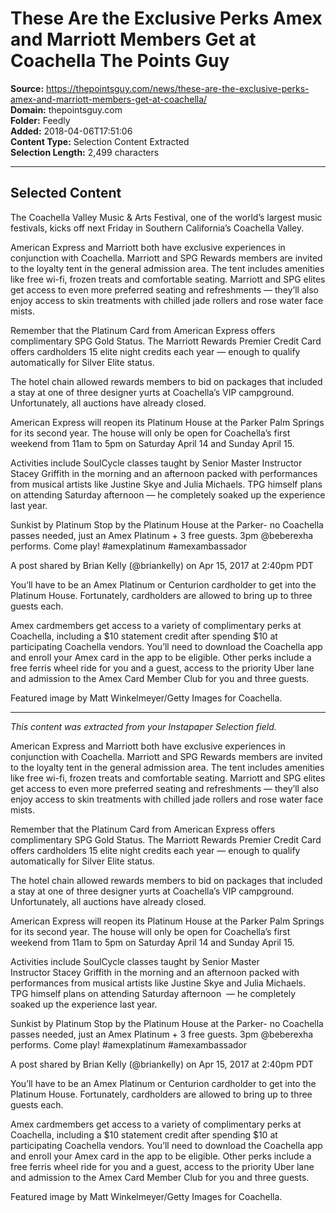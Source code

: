 # These Are the Exclusive Perks Amex and Marriott Members Get at Coachella The Points Guy

**Source:** https://thepointsguy.com/news/these-are-the-exclusive-perks-amex-and-marriott-members-get-at-coachella/  
**Domain:** thepointsguy.com  
**Folder:** Feedly  
**Added:** 2018-04-06T17:51:06  
**Content Type:** Selection Content Extracted  
**Selection Length:** 2,499 characters  


---

## Selected Content

The Coachella Valley Music & Arts Festival, one of the world’s largest music festivals, kicks off next Friday in Southern California’s Coachella Valley.

American Express and Marriott both have exclusive experiences in conjunction with Coachella. Marriott and SPG Rewards members are invited to the loyalty tent in the general admission area. The tent includes amenities like free wi-fi, frozen treats and comfortable seating. Marriott and SPG elites get access to even more preferred seating and refreshments — they’ll also enjoy access to skin treatments with chilled jade rollers and rose water face mists.

Remember that the Platinum Card from American Express offers complimentary SPG Gold Status. The Marriott Rewards Premier Credit Card offers cardholders 15 elite night credits each year — enough to qualify automatically for Silver Elite status.

The hotel chain allowed rewards members to bid on packages that included a stay at one of three designer yurts at Coachella’s VIP campground. Unfortunately, all auctions have already closed.

American Express will reopen its Platinum House at the Parker Palm Springs for its second year. The house will only be open for Coachella’s first weekend from 11am to 5pm on Saturday April 14 and Sunday April 15.

Activities include SoulCycle classes taught by Senior Master Instructor Stacey Griffith in the morning and an afternoon packed with performances from musical artists like Justine Skye and Julia Michaels. TPG himself plans on attending Saturday afternoon — he completely soaked up the experience last year.

Sunkist by Platinum Stop by the Platinum House at the Parker- no Coachella passes needed, just an Amex Platinum + 3 free guests. 3pm @beberexha performs. Come play! #amexplatinum #amexambassador

A post shared by Brian Kelly (@briankelly) on Apr 15, 2017 at 2:40pm PDT

You’ll have to be an Amex Platinum or Centurion cardholder to get into the Platinum House. Fortunately, cardholders are allowed to bring up to three guests each.

Amex cardmembers get access to a variety of complimentary perks at Coachella, including a $10 statement credit after spending $10 at participating Coachella vendors. You’ll need to download the Coachella app and enroll your Amex card in the app to be eligible. Other perks include a free ferris wheel ride for you and a guest, access to the priority Uber lane and admission to the Amex Card Member Club for you and three guests.

Featured image by Matt Winkelmeyer/Getty Images for Coachella.

---

*This content was extracted from your Instapaper Selection field.*

American Express and Marriott both have exclusive experiences in conjunction with Coachella. Marriott and SPG Rewards members are invited to the loyalty tent in the general admission area. The tent includes amenities like free wi-fi, frozen treats and comfortable seating. Marriott and SPG elites get access to even more preferred seating and refreshments — they’ll also enjoy access to skin treatments with chilled jade rollers and rose water face mists.

Remember that the Platinum Card from American Express offers complimentary SPG Gold Status. The Marriott Rewards Premier Credit Card offers cardholders 15 elite night credits each year — enough to qualify automatically for Silver Elite status.

The hotel chain allowed rewards members to bid on packages that included a stay at one of three designer yurts at Coachella’s VIP campground. Unfortunately, all auctions have already closed.

American Express will reopen its Platinum House at the Parker Palm Springs for its second year. The house will only be open for Coachella’s first weekend from 11am to 5pm on Saturday April 14 and Sunday April 15.

Activities include SoulCycle classes taught by Senior Master Instructor Stacey Griffith in the morning and an afternoon packed with performances from musical artists like Justine Skye and Julia Michaels. TPG himself plans on attending Saturday afternoon  — he completely soaked up the experience last year.

 Sunkist by Platinum   Stop by the Platinum House at the Parker- no Coachella passes needed, just an Amex Platinum + 3 free guests. 3pm @beberexha performs. Come play! #amexplatinum #amexambassador

A post shared by  Brian Kelly (@briankelly) on Apr 15, 2017 at 2:40pm PDT

You’ll have to be an Amex Platinum or Centurion cardholder to get into the Platinum House. Fortunately, cardholders are allowed to bring up to three guests each.

Amex cardmembers get access to a variety of complimentary perks at Coachella, including a $10 statement credit after spending $10 at participating Coachella vendors. You’ll need to download the Coachella app and enroll your Amex card in the app to be eligible. Other perks include a free ferris wheel ride for you and a guest, access to the priority Uber lane and admission to the Amex Card Member Club for you and three guests.

Featured image by Matt Winkelmeyer/Getty Images for Coachella.
